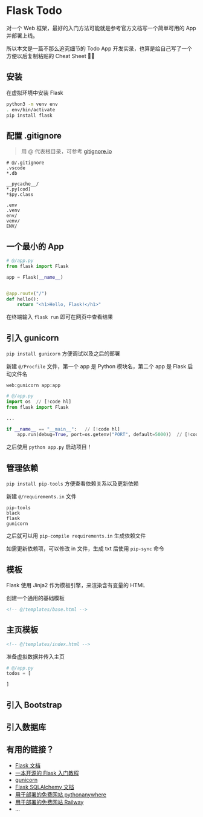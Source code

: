 # Flask Todo

对一个 Web 框架，最好的入门方法可能就是参考官方文档写一个简单可用的 App 并部署上线。

所以本文是一篇不那么追究细节的 Todo App 开发实录，也算是给自己写了一个方便以后复制粘贴的 Cheat Sheet 👨‍💻



## 安装

在虚拟环境中安装 Flask

```sh
python3 -m venv env
. env/bin/activate
pip install flask
```

## 配置 .gitignore

> 用 @ 代表根目录，可参考 [gitignore.io](https://www.toptal.com/developers/gitignore)

```
# @/.gitignore
.vscode
*.db

__pycache__/
*.py[cod]
*$py.class

.env
.venv
env/
venv/
ENV/
```



## 一个最小的 App

```python
# @/app.py
from flask import Flask

app = Flask(__name__)


@app.route("/")
def hello():
    return "<h1>Hello, Flask!</h1>"
```

在终端输入 `flask run` 即可在网页中查看结果



## 引入 gunicorn

`pip install gunicorn` 方便调试以及之后的部署

新建 `@/Procfile` 文件，第一个 app 是 Python 模块名，第二个 app 是 Flask 启动文件名

```
web:gunicorn app:app
```

```python
# @/app.py
import os  // [!code hl]
from flask import Flask

...

if __name__ == "__main__":   // [!code hl]
    app.run(debug=True, port=os.getenv("PORT", default=5000))  // [!code hl]
```

之后使用 `python app.py` 启动项目！



## 管理依赖

`pip install pip-tools` 方便查看依赖关系以及更新依赖

新建 `@/requirements.in` 文件

```
pip-tools
black
flask
gunicorn
```

之后就可以用 `pip-compile requirements.in` 生成依赖文件

如需更新依赖项，可以修改 in 文件，生成 txt 后使用 `pip-sync` 命令




## 模板

Flask 使用 Jinja2 作为模板引擎，来渲染含有变量的 HTML

创建一个通用的基础模板

```html
<!-- @/templates/base.html -->
```





## 主页模板


```html
<!-- @/templates/index.html -->
```


准备虚拟数据并传入主页

```python
# @/app.py
todos = [

]
```


## 引入 Bootstrap



## 引入数据库


## 有用的链接？

- [Flask 文档](https://flask.palletsprojects.com/en/2.2.x/)
- [一本开源的 Flask 入门教程](https://tutorial.helloflask.com/)
- [gunicorn](https://gunicorn.org/)
- [Flask SQLAlchemy 文档](https://flask-sqlalchemy.palletsprojects.com/en/3.0.x/)
- [用于部署的免费网站 pythonanywhere](https://pythonanywhere.com/)
- [用于部署的免费网站 Railway](https://railway.app/)
- ...
